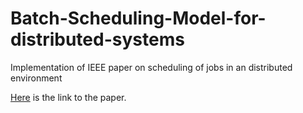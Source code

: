 # Batch-Scheduling-Model-for-distributed-systems
Implementation of IEEE paper on scheduling of jobs in an distributed environment

[Here](https://ieeexplore.ieee.org/document/7913119) is the link to the paper.